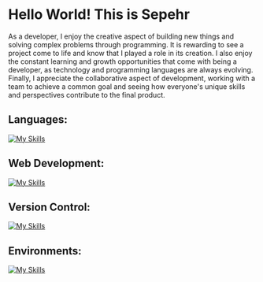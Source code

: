 # Hello World! This is Sepehr
As a developer, I enjoy the creative aspect of building new things and solving complex problems through programming. It is rewarding to see a project come to life and know that I played a role in its creation. I also enjoy the constant learning and growth opportunities that come with being a developer, as technology and programming languages are always evolving. Finally, I appreciate the collaborative aspect of development, working with a team to achieve a common goal and seeing how everyone's unique skills and perspectives contribute to the final product.

## Languages:
[![My Skills](https://skillicons.dev/icons?i=python,java,js,php,ts,cs,cpp,c,bash&theme=light&size=1)](#hi)

## Web Development:
[![My Skills](https://skillicons.dev/icons?i=html,css,nodejs,express,react,flask,django,jquery,dotnet&theme=light)](#hi)

## Version Control:
[![My Skills](https://skillicons.dev/icons?i=git,github,azure&theme=light)](#hi)

## Environments:
[![My Skills](https://skillicons.dev/icons?i=linux&theme=light)](#hi)


